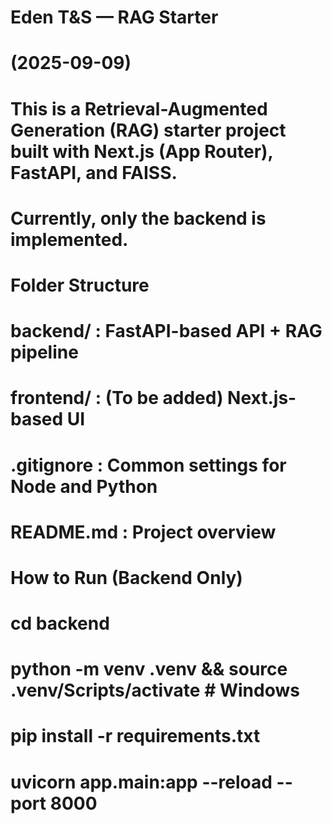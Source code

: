 # Eden T\&S — RAG Starter

# (2025-09-09)



# This is a Retrieval-Augmented Generation (RAG) starter project built with Next.js (App Router), FastAPI, and FAISS.

# Currently, only the backend is implemented.



# 

# Folder Structure

# 

# backend/ : FastAPI-based API + RAG pipeline

# 

# frontend/ : (To be added) Next.js-based UI

# 

# .gitignore : Common settings for Node and Python

# 

# README.md : Project overview

# 

# How to Run (Backend Only)

# cd backend

# 

# python -m venv .venv \&\& source .venv/Scripts/activate  # Windows

# 

# pip install -r requirements.txt

# 

# uvicorn app.main:app --reload --port 8000

